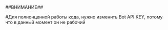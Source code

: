 ##ВНИМАНИЕ##

#Для полнонценной работы кода, нужно изменить Bot API KEY, потому что в данный момент он не рабочий
